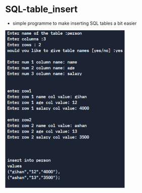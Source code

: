 # SQL-table_insert
- simple programme to make inserting SQL tables a bit easier
<img height = 500px src = "image.png" />
